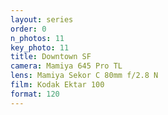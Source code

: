 ```yaml
---
layout: series
order: 0
n_photos: 11
key_photo: 11
title: Downtown SF
camera: Mamiya 645 Pro TL
lens: Mamiya Sekor C 80mm f/2.8 N
film: Kodak Ektar 100
format: 120
---
```


